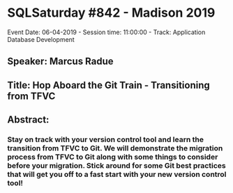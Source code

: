 # SQLSaturday #842 - Madison 2019
Event Date: 06-04-2019 - Session time: 11:00:00 - Track: Application  Database Development
## Speaker: Marcus Radue
## Title: Hop Aboard the Git Train - Transitioning from TFVC
## Abstract:
### Stay on track with your version control tool and learn the transition from TFVC to Git. We will demonstrate the migration process from TFVC to Git along with some things to consider before your migration. Stick around for some Git best practices that will get you off to a fast start with your new version control tool!

